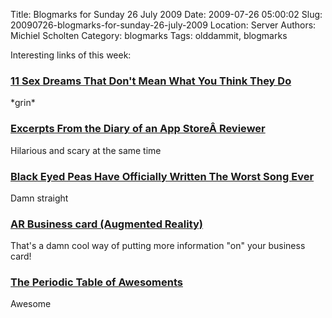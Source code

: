 Title: Blogmarks for Sunday 26 July 2009
Date: 2009-07-26 05:00:02
Slug: 20090726-blogmarks-for-sunday-26-july-2009
Location: Server
Authors: Michiel Scholten
Category: blogmarks
Tags: olddammit, blogmarks

<p>Interesting links of this week:</p>
<h3><a href="http://www.11points.com/Dating-Sex/11_Sex_Dreams_That_Don't_Mean_What_You_Think_They_Do">11 Sex Dreams That Don't Mean What You Think They Do</a></h3>
<p>*grin*</p>
<h3><a href="http://daringfireball.net/2009/05/diary_of_an_app_store_reviewer">Excerpts From the Diary of an App StoreÂ Reviewer</a></h3>
<p>Hilarious and scary at the same time</p>
<h3><a href="http://www.cracked.com/video_17618_black-eyed-peas-have-officially-written-worst-song-ever.html">Black Eyed Peas Have Officially Written The Worst Song Ever</a></h3>
<p>Damn straight</p>
<h3><a href="http://jamesalliban.wordpress.com/2009/06/03/ar-business-card/">AR Business card (Augmented Reality)</a></h3>
<p>That's a damn cool way of putting more information "on" your business card!</p>
<h3><a href="http://www.dapperstache.com/index.php?contenttype=ptoa">The Periodic Table of Awesoments</a></h3>
<p>Awesome</p>
